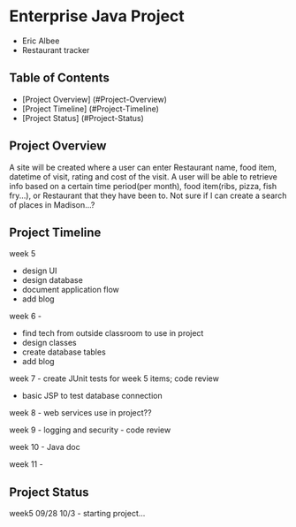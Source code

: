 # Enterprise Java Project

* Eric Albee
* Restaurant tracker

## Table of Contents
- [Project Overview] (#Project-Overview)
- [Project Timeline] (#Project-Timeline)
- [Project Status] (#Project-Status)

## <a name="Project-Overview"></a>Project Overview
A site will be created where a user can enter Restaurant name, food item, datetime of visit, rating and cost of the visit.
A user will be able to retrieve info based on a certain time period(per month), food item(ribs, pizza, fish fry...), or Restaurant that they have been to.
Not sure if I can create a search of places in Madison...?

## <a name="Project-Timeline"></a> Project Timeline
week 5
* design UI
* design database
* document application flow
* add blog

week 6 -
* find tech from outside classroom to use in project
* design classes
* create database tables
* add blog

week 7 - create JUnit tests for week 5 items; code review
* basic JSP to test database connection

week 8 - web services use in project??

week 9 - logging and security - code review

week 10 - Java doc

week 11 -

## <a name="Project-Status"></a> Project Status
week5 09/28
      10/3 - starting project...
